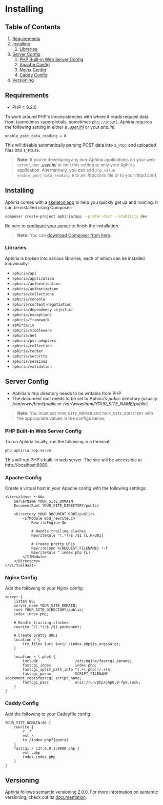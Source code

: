 <h1 id="doc-title">Installing</h1>

<nav class="toc-nav" markdown="1">

<div class="toc-nav-contents" markdown="1">

<h2 id="table-of-contents">Table of Contents</h2>

1. [Requirements](#requirements)
2. [Installing](#installing)
   1. [Libraries](#libraries)
3. [Server Config](#server-config)
   1. [PHP Built-in Web Server Config](#php-built-in-web-server-config)
   2. [Apache Config](#apache-config)
   3. [Nginx Config](#nginx-config)
   4. [Caddy Config](#caddy-config)
4. [Versioning](#versioning)

</div>

</nav>

<h2 id="requirements">Requirements</h2>

* PHP &ge; 8.2.0

To work around PHP's inconsistencies with where it reads request data from (sometimes superglobals, sometimes `php://input`), Aphiria requires the following setting in either a <a href="http://php.net/manual/en/configuration.file.per-user.php" target="_blank">_.user.ini_</a> or your _php.ini_:

```
enable_post_data_reading = 0
```

This will disable automatically parsing POST data into `$_POST` and uploaded files into `$_FILES`.

> **Note:** If you're developing any non-Aphiria applications on your web server, use <a href="http://php.net/manual/en/configuration.file.per-user.php" target="_blank">_.user.ini_</a> to limit this setting to only your Aphiria application.  Alternatively, you can add `php_value enable_post_data_reading 0` to an _.htaccess_ file or to your _httpd.conf_.

<h2 id="installing">Installing</h2>

Aphiria comes with a <a href="https://github.com/aphiria/app" target="_blank">skeleton app</a> to help you quickly get up and running.  It can be installed using Composer:

```bash
composer create-project aphiria/app --prefer-dist --stability dev
```

Be sure to [configure your server](#server-config) to finish the installation.

> **Note:** You can <a href="https://getcomposer.org/download/" target="_blank">download Composer from here</a>.

<h3 id="libraries">Libraries</h3>

Aphiria is broken into various libraries, each of which can be installed individually:

* `aphiria/api`
* `aphiria/application`
* `aphiria/authentication`
* `aphiria/authorization`
* `aphiria/collections`
* `aphiria/console`
* `aphiria/content-negotiation`
* `aphiria/dependency-injection`
* `aphiria/exceptions`
* `aphiria/framework`
* `aphiria/io`
* `aphiria/middleware`
* `aphiria/net`
* `aphiria/psr-adapters`
* `aphiria/reflection`
* `aphiria/router`
* `aphiria/security`
* `aphiria/sessions`
* `aphiria/validation`

<h2 id="server-config">Server Config</h2>

* Aphiria's _tmp_ directory needs to be writable from PHP
* The document root needs to be set to Aphiria's _public_ directory (usually _/var/www/html/public_ or */var/www/html/YOUR_SITE_NAME/public*)

> **Note:** You must set `YOUR_SITE_DOMAIN` and `YOUR_SITE_DIRECTORY` with the appropriate values in the configs below.

<h3 id="php-built-in-web-server-config">PHP Built-in Web Server Config</h3>

To run Aphiria locally, run the following in a terminal:

```php
php aphiria app:serve
```
    
This will run PHP's built-in web server. The site will be accessible at http://localhost:8080.

<h3 id="apache-config">Apache Config</h3>

Create a virtual host in your Apache config with the following settings:

```apacheconf
<VirtualHost *:80>
    ServerName YOUR_SITE_DOMAIN
    DocumentRoot YOUR_SITE_DIRECTORY/public

    <Directory YOUR_DOCUMENT_ROOT/public>
        <IfModule mod_rewrite.c>
            RewriteEngine On

            # Handle trailing slashes
            RewriteRule ^(.*)/$ /$1 [L,R=301]

            # Create pretty URLs
            RewriteCond %{REQUEST_FILENAME} !-f
            RewriteRule ^ index.php [L]
        </IfModule>
    </Directory>
</VirtualHost>
```

<h3 id="nginx-config">Nginx Config</h3>

Add the following to your Nginx config:

```nginx
server {
    listen 80;
    server_name YOUR_SITE_DOMAIN;
    root YOUR_SITE_DIRECTORY/public;
    index index.php;
    
    # Handle trailing slashes
    rewrite ^/(.*)/$ /$1 permanent;
    
    # Create pretty URLs
    location / {
        try_files $uri $uri/ /index.php$is_args$args;
    }
    
    location ~ \.php$ {
        include                 /etc/nginx/fastcgi_params;
        fastcgi_index           index.php;
        fastcgi_split_path_info ^(.+\.php)(/.+)$;
        fastcgi_param           SCRIPT_FILENAME $document_root$fastcgi_script_name;
        fastcgi_pass            unix:/run/php/php8.0-fpm.sock;
    }
}
```

<h3 id="caddy-config">Caddy Config</h3>

Add the following to your Caddyfile config:

```caddyfile
YOUR_SITE_DOMAIN:80 {
    rewrite {
        r .*
        ext /
        to /index.php?{query}
    }
    fastcgi / 127.0.0.1:9000 php {
        ext .php
        index index.php
    }
}
```

<h2 id="versioning">Versioning</h2>

Aphiria follows semantic versioning 2.0.0.  For more information on semantic versioning, check out its <a href="http://semver.org/" title="Semantic versioning documentation" target="_blank">documentation</a>.
